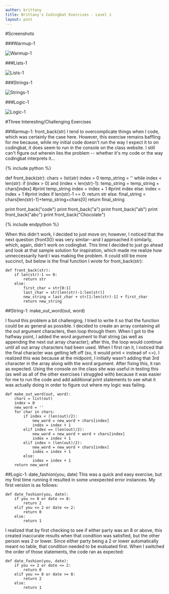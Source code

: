 ```yaml
---
author: brittany
title: Brittany's Codingbat Exercises - Level 1
layout: post
---
```


#Screenshots

###Warmup-1

![Warmup-1](http://www.unc.edu/~bmhayes/inls560/warmup.png)


###Lists-1

![Lists-1](http://www.unc.edu/~bmhayes/inls560/lists.png)


###Strings-1

![Strings-1](http://www.unc.edu/~bmhayes/inls560/strings.png)


###Logic-1

![Logic-1](http://www.unc.edu/~bmhayes/inls560/logic.png)


#Three Interesting/Challenging Exercises

##Warmup-1: front_back(str)
I tend to overcomplicate things when I code, which was certainly the case here. However, this exercise remains baffling for me because, while my initial code doesn't run the way I expect it to on codingbat, it does seem to run in the console on the class website. I still can't figure out wherein lies the problem -- whether it's my code or the way codingbat interprets it...

{% include python %} 

def front_back(str):
    chars = list(str)
    index = 0
    temp_string = ''
    while index < len(str):
        if (index > 0) and (index < len(str)-1):
            temp_string = temp_string + chars[index]
            #print temp_string
            index = index + 1
            #print index
        else:
            index = index + 1
            #print index
    if len(str)-1 == 0:
        return str
    else:
        final_string = chars[len(str)-1]+temp_string+chars[0]
        return final_string

print front_back("code")
print front_back("a")
print front_back("ab")
print front_back("abc")
print front_back("Chocolate")

{% include endpython %}

When this didn't work, I decided to just move on; however, I noticed that the next question (front3()) was very similar--and I approached it similarly, which, again, didn't work on codingbat. This time I decided to just go ahead and look at that sample solution for inspiration, which made me realize how unneccessarily hard I was making the problem. It could still be more succinct, but below is the final function I wrote for front_back(str):

```
def front_back(str):
    if len(str)-1 == 0:
        return str
    else:
        first_char = str[0:1]
        last_char = str[len(str)-1:len(str)]
        new_string = last_char + str[1:len(str)-1] + first_char
        return new_string
```

##String-1: make_out_word(out, word)

I found this problem a bit challenging. I tried to write it so that the function could be as general as possible. I decided to create an array containing all the out argument characters, then loop through them. When I got to the halfway point, I added the word argument to that string (as well as appending the next out array character); after this, the loop would continue until all out array characters had been used. When I first ran it, I noticed that the final character was getting left off (so, it would print <<hi> instead of <<hi>>). I realized this was because at the midpoint, I initially wasn't adding that 3rd character in the array along with the word argument. After fixing this, it ran as expected. Using the console on the class site was useful in testing this (as well as all of the other exercises I struggled with) because it was easier for me to run the code and add additional print statements to see what it was actually doing in order to figure out where my logic was failing.

```
def make_out_word(out, word):
    chars = list(out)
    index = 0
    new_word = ''
    for char in chars:
        if index < (len(out)/2):
            new_word = new_word + chars[index]
            index = index + 1
        elif index == (len(out)/2):
            new_word = new_word + word + chars[index]
            index = index + 1
        elif index > (len(out)/2):
            new_word = new_word + chars[index]
            index = index + 1
        else:
            index = index + 1
    return new_word
```

##Logic-1: date_fashion(you, date)
This was a quick and easy exercise, but my first time running it resulted in some unexpected error instances. My first version is as follows:

```
def date_fashion(you, date):
    if you >= 8 or date >= 8:
        return 2
    elif you <= 2 or date <= 2:
        return 0
    else:
        return 1          
```

I realized that by first checking to see if either party was an 8 or above, this created inaccurate results when that condition was satisfied, but the other person was 2 or lower. Since either party being a 2 or lower automatically meant no table, that condition needed to be evaluated first. When I switched the order of those statements, the code ran as expected:

```
def date_fashion(you, date):
    if you <= 2 or date <= 2:
        return 0
    elif you >= 8 or date >= 8:
        return 2
    else:
        return 1          
```





